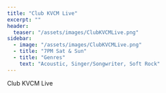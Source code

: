 ```yaml
---
title: "Club KVCM Live"
excerpt: ""
header:
  teaser: "/assets/images/ClubKVCMLive.png"
sidebar:
  - image: "/assets/images/ClubKVCMLive.png"
  - title: "7PM Sat & Sun"
  - title: "Genres"
    text: "Acoustic, Singer/Songwriter, Soft Rock"
---
```


Club KVCM Live
